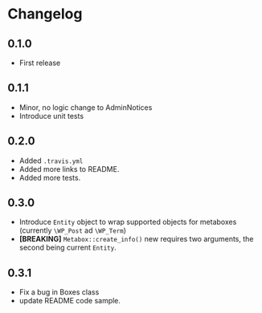 # Changelog

## 0.1.0
- First release

## 0.1.1
- Minor, no logic change to AdminNotices
- Introduce unit tests

## 0.2.0
- Added `.travis.yml`
- Added more links to README.
- Added more tests.

## 0.3.0
- Introduce `Entity` object to wrap supported objects for metaboxes (currently `\WP_Post` ad `\WP_Term`)
- **[BREAKING]** `Metabox::create_info()` new requires two arguments, the second being current `Entity`.

## 0.3.1
- Fix a bug in Boxes class
- update README code sample.